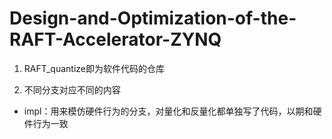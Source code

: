 # Design-and-Optimization-of-the-RAFT-Accelerator-ZYNQ

  1. RAFT_quantize即为软件代码的仓库

  2. 不同分支对应不同的内容

  - impl：用来模仿硬件行为的分支，对量化和反量化都单独写了代码，以期和硬件行为一致

